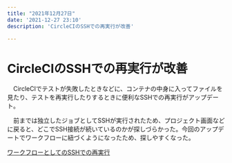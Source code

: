 ```yaml
---
title: "2021年12月27日"
date: '2021-12-27 23:10'
description: 'CircleCIのSSHでの再実行が改善'

---
```


# CircleCIのSSHでの再実行が改善

　CircleCIでテストが失敗したときなどに、コンテナの中身に入ってファイルを見たり、テストを再実行したりするときに便利なSSHでの再実行がアップデート。

　前までは独立したジョブとしてSSHが実行されたため、プロジェクト画面などに戻ると、どこでSSH接続が続いているのかが探しづらかった。今回のアップデートでワークフローに紐づくようになったため、探しやすくなった。

[ワークフローとしてのSSHでの再実行](https://circleci.com/ja/changelog/#%E3%83%AF%E3%83%BC%E3%82%AF%E3%83%95%E3%83%AD%E3%83%BC%E3%81%A8%E3%81%97%E3%81%A6%E3%81%AE-ssh-%E3%81%A7%E3%81%AE%E5%86%8D%E5%AE%9F%E8%A1%8C)



